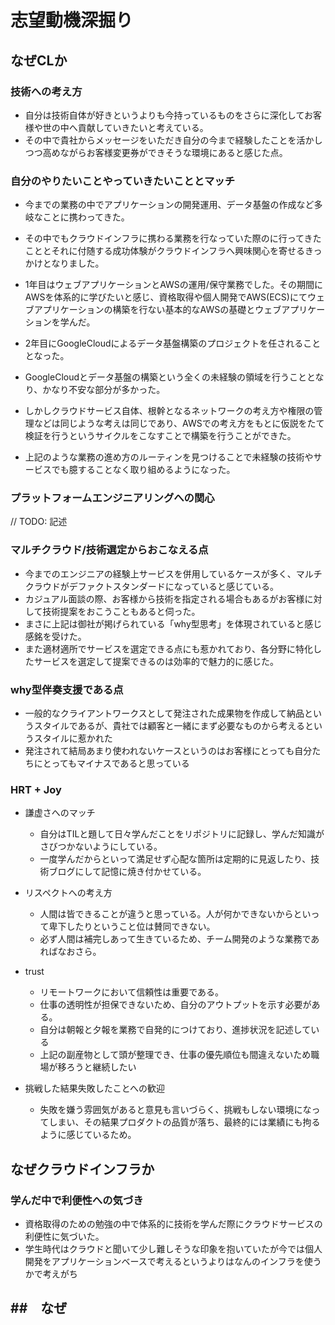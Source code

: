 # 志望動機深掘り

## **なぜCLか**

### 技術への考え方
- 自分は技術自体が好きというよりも今持っているものをさらに深化してお客様や世の中へ貢献していきたいと考えている。
- その中で貴社からメッセージをいただき自分の今まで経験したことを活かしつつ高めながらお客様変更券ができそうな環境にあると感じた点。


### 自分のやりたいことやっていきたいこととマッチ
- 今までの業務の中でアプリケーションの開発運用、データ基盤の作成など多岐なことに携わってきた。
- その中でもクラウドインフラに携わる業務を行なっていた際のに行ってきたこととそれに付随する成功体験がクラウドインフラへ興味関心を寄せるきっかけとなりました。
- 1年目はウェブアプリケーションとAWSの運用/保守業務でした。その期間にAWSを体系的に学びたいと感じ、資格取得や個人開発でAWS(ECS)にてウェブアプリケーションの構築を行ない基本的なAWSの基礎とウェブアプリケーションを学んだ。
- 2年目にGoogleCloudによるデータ基盤構築のプロジェクトを任されることとなった。
- GoogleCloudとデータ基盤の構築という全くの未経験の領域を行うこととなり、かなり不安な部分が多かった。
- しかしクラウドサービス自体、根幹となるネットワークの考え方や権限の管理などは同じような考えは同じであり、AWSでの考え方をもとに仮説をたて検証を行うというサイクルをこなすことで構築を行うことができた。

- 上記のような業務の進め方のルーティンを見つけることで未経験の技術やサービスでも臆することなく取り組めるようになった。

### プラットフォームエンジニアリングへの関心
// TODO: 記述

### マルチクラウド/技術選定からおこなえる点
- 今までのエンジニアの経験上サービスを併用しているケースが多く、マルチクラウドがデファクトスタンダードになっていると感じている。
- カジュアル面談の際、お客様から技術を指定される場合もあるがお客様に対して技術提案をおこうこともあると伺った。
- まさに上記は御社が掲げられている「why型思考」を体現されていると感じ感銘を受けた。
- また適材適所でサービスを選定できる点にも惹かれており、各分野に特化したサービスを選定して提案できるのは効率的で魅力的に感じた。

### why型伴奏支援である点
  - 一般的なクライアントワークスとして発注された成果物を作成して納品というスタイルであるが、貴社では顧客と一緒にまず必要なものから考えるというスタイルに惹かれた
  - 発注されて結局あまり使われないケースというのはお客様にとっても自分たちにとってもマイナスであると思っている

### HRT + Joy

- 謙虚さへのマッチ
  - 自分はTILと題して日々学んだことをリポジトリに記録し、学んだ知識がさびつかないようにしている。
  - 一度学んだからといって満足せず心配な箇所は定期的に見返したり、技術ブログにして記憶に焼き付かせている。
- リスペクトへの考え方
  - 人間は皆できることが違うと思っている。人が何かできないからといって卑下したりということ位は賛同できない。
  - 必ず人間は補完しあって生きているため、チーム開発のような業務であればなおさら。
- trust
  - リモートワークにおいて信頼性は重要である。
  - 仕事の透明性が担保できないため、自分のアウトプットを示す必要がある。
  - 自分は朝報と夕報を業務で自発的につけており、進捗状況を記述している
  - 上記の副産物として頭が整理でき、仕事の優先順位も間違えないため職場が移ろうと継続したい
  
- 挑戦した結果失敗したことへの歓迎
  - 失敗を嫌う雰囲気があると意見も言いづらく、挑戦もしない環境になってしまい、その結果プロダクトの品質が落ち、最終的には業績にも拘るように感じているため。




## **なぜクラウドインフラか**

### **学んだ中で利便性への気づき**
- 資格取得のための勉強の中で体系的に技術を学んだ際にクラウドサービスの利便性に気づいた。
- 学生時代はクラウドと聞いて少し難しそうな印象を抱いていたが今では個人開発をアプリケーションベースで考えるというよりはなんのインフラを使うかで考えがち

##　なぜ
- 
